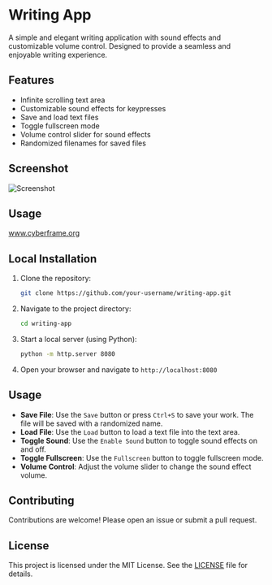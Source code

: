 # Writing App

A simple and elegant writing application with sound effects and customizable volume control. Designed to provide a seamless and enjoyable writing experience.

## Features

- Infinite scrolling text area
- Customizable sound effects for keypresses
- Save and load text files
- Toggle fullscreen mode
- Volume control slider for sound effects
- Randomized filenames for saved files

## Screenshot

![Screenshot](path/to/your/screenshot.png)

## Usage
www.cyberframe.org

## Local Installation

1. Clone the repository:
    ```sh
    git clone https://github.com/your-username/writing-app.git
    ```
2. Navigate to the project directory:
    ```sh
    cd writing-app
    ```
3. Start a local server (using Python):
    ```sh
    python -m http.server 8080
    ```
4. Open your browser and navigate to `http://localhost:8080`

## Usage

- **Save File**: Use the `Save` button or press `Ctrl+S` to save your work. The file will be saved with a randomized name.
- **Load File**: Use the `Load` button to load a text file into the text area.
- **Toggle Sound**: Use the `Enable Sound` button to toggle sound effects on and off.
- **Toggle Fullscreen**: Use the `Fullscreen` button to toggle fullscreen mode.
- **Volume Control**: Adjust the volume slider to change the sound effect volume.

## Contributing

Contributions are welcome! Please open an issue or submit a pull request.

## License

This project is licensed under the MIT License. See the [LICENSE](LICENSE) file for details.

